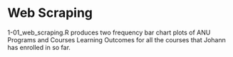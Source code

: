 # Web Scraping

1-01_web_scraping.R produces two frequency bar chart plots of ANU Programs and Courses Learning Outcomes for all the courses that Johann has enrolled in so far.
